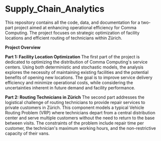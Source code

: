 # Supply_Chain_Analytics

This repository contains all the code, data, and documentation for a two-part project aimed at enhancing operational efficiency for Comma Computing. The project focuses on strategic optimization of facility locations and efficient routing of technicians within Zürich.

**Project Overview**

**Part 1: Facility Location Optimization**
The first part of the project is dedicated to optimizing the distribution of Comma Computing's service centers. Using both deterministic and stochastic models, the analysis explores the necessity of maintaining existing facilities and the potential benefits of opening new locations. The goal is to improve service delivery efficiency and minimize operational costs, while considering the uncertainties inherent in future demand and facility performance.

**Part 2: Routing Technicians in Zürich**
The second part addresses the logistical challenge of routing technicians to provide repair services to private customers in Zürich. This component models a typical Vehicle Routing Problem (VRP) where technicians depart from a central distribution center and serve multiple customers without the need to return to the base between visits. The constraints of the problem include repair time per customer, the technician's maximum working hours, and the non-restrictive capacity of their vans.

